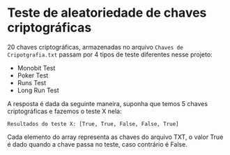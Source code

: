 # Teste de aleatoriedade de chaves criptográficas

20 chaves criptográficas, armazenadas no arquivo `Chaves de Cripotgrafia.txt` passam por 4 tipos de teste diferentes nesse projeto:

* Monobit Test 
* Poker Test
* Runs Test
* Long Run Test

A resposta é dada da seguinte maneira, suponha que temos 5 chaves criptográficas e fazemos o teste X nela:

```
Resultados do teste X: [True, True, False, False, True] 
```

Cada elemento do array representa as chaves do arquivo TXT, o valor True é dado quando a chave passa no teste, caso contrário é False.
